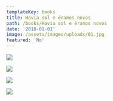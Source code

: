 ```yaml
---
templateKey: books
title: Havia sol e éramos novos
path: /books/Havia sol e éramos novos
date: '2018-01-01'
image: /assets/images/uploads/01.jpg
featured: 'No'
---
```

![](/assets/images/uploads/01.jpg)

![](/assets/images/uploads/02.jpg)

![](/assets/images/uploads/03.jpg)

![](/assets/images/uploads/08.jpg)
